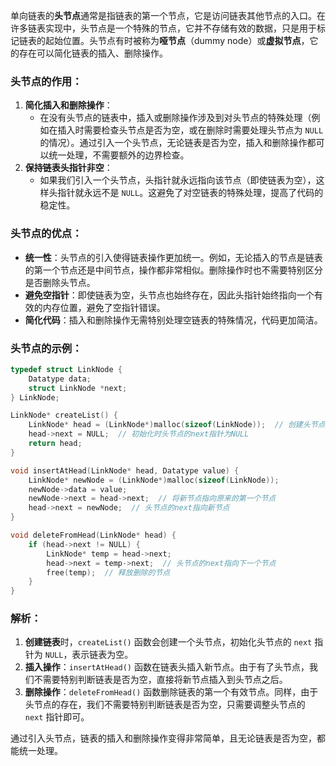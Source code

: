 单向链表的**头节点**通常是指链表的第一个节点，它是访问链表其他节点的入口。在许多链表实现中，头节点是一个特殊的节点，它并不存储有效的数据，只是用于标记链表的起始位置。头节点有时被称为**哑节点**（dummy node）或**虚拟节点**，它的存在可以简化链表的插入、删除操作。

### 头节点的作用：

1. **简化插入和删除操作**：
    - 在没有头节点的链表中，插入或删除操作涉及到对头节点的特殊处理（例如在插入时需要检查头节点是否为空，或在删除时需要处理头节点为 `NULL` 的情况）。通过引入一个头节点，无论链表是否为空，插入和删除操作都可以统一处理，不需要额外的边界检查。
2. **保持链表头指针非空**：
    - 如果我们引入一个头节点，头指针就永远指向该节点（即使链表为空），这样头指针就永远不是 `NULL`。这避免了对空链表的特殊处理，提高了代码的稳定性。

### 头节点的优点：

- **统一性**：头节点的引入使得链表操作更加统一。例如，无论插入的节点是链表的第一个节点还是中间节点，操作都非常相似。删除操作时也不需要特别区分是否删除头节点。
- **避免空指针**：即使链表为空，头节点也始终存在，因此头指针始终指向一个有效的内存位置，避免了空指针错误。
- **简化代码**：插入和删除操作无需特别处理空链表的特殊情况，代码更加简洁。

### 头节点的示例：

```c
typedef struct LinkNode {
    Datatype data;
    struct LinkNode *next;
} LinkNode;

LinkNode* createList() {
    LinkNode* head = (LinkNode*)malloc(sizeof(LinkNode));  // 创建头节点
    head->next = NULL;  // 初始化时头节点的next指针为NULL
    return head;
}

void insertAtHead(LinkNode* head, Datatype value) {
    LinkNode* newNode = (LinkNode*)malloc(sizeof(LinkNode));
    newNode->data = value;
    newNode->next = head->next;  // 将新节点指向原来的第一个节点
    head->next = newNode;  // 头节点的next指向新节点
}

void deleteFromHead(LinkNode* head) {
    if (head->next != NULL) {
        LinkNode* temp = head->next;
        head->next = temp->next;  // 头节点的next指向下一个节点
        free(temp);  // 释放删除的节点
    }
}
```

### 解析：

1. **创建链表**时，`createList()` 函数会创建一个头节点，初始化头节点的 `next` 指针为 `NULL`，表示链表为空。
2. **插入操作**：`insertAtHead()` 函数在链表头插入新节点。由于有了头节点，我们不需要特别判断链表是否为空，直接将新节点插入到头节点之后。
3. **删除操作**：`deleteFromHead()` 函数删除链表的第一个有效节点。同样，由于头节点的存在，我们不需要特别判断链表是否为空，只需要调整头节点的 `next` 指针即可。

通过引入头节点，链表的插入和删除操作变得非常简单，且无论链表是否为空，都能统一处理。